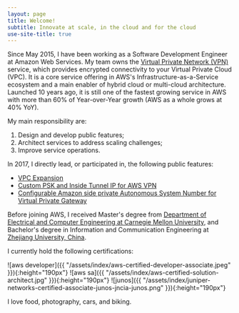 ```yaml
---
layout: page
title: Welcome!
subtitle: Innovate at scale, in the cloud and for the cloud
use-site-title: true
---
```


Since May 2015, I have been working as a Software Development Engineer at Amazon Web Services. My team owns the [Virtual Private Network (VPN)](http://docs.aws.amazon.com/AmazonVPC/latest/UserGuide/vpn-connections.html) service, which provides encrypted connectivity to your Virtual Private Cloud (VPC). It is a core service offering in AWS's Infrastructure-as-a-Service ecosystem and a main enabler of hybrid cloud or multi-cloud architecture. Launched 10 years ago, it is still one of the fastest growing service in AWS with more than 60% of Year-over-Year growth (AWS as a whole grows at 40% YoY).

My main responsibility are:
1. Design and develop public features;
1. Architect services to address scaling challenges;
1. Improve service operations.

In 2017, I directly lead, or participated in, the following public features:
* [VPC Expansion](https://aws.amazon.com/about-aws/whats-new/2017/08/amazon-virtual-private-cloud-vpc-now-allows-customers-to-expand-their-existing-vpcs/)
* [Custom PSK and Inside Tunnel IP for AWS VPN](https://aws.amazon.com/about-aws/whats-new/2017/10/aws-vpn-update-custom-psk-inside-tunnel-ip-and-sdk-update/)
* [Configurable Amazon side private Autonomous System Number for Virtual Private Gateway](https://aws.amazon.com/about-aws/whats-new/2017/10/now-you-can-configure-amazon-side-private-autonomous-system-number-for-your-virtual-private-gateway/)

Before joining AWS, I received Master's degree from [Department of Electrical and Computer Engineering at Carnegie Mellon University](http://www.ece.cmu.edu/), and Bachelor's degree in Information and Communication Engineering at [Zhejiang University, China](http://www.zju.edu.cn/english/).

I currently hold the following certifications:

![aws developer]({{ "/assets/index/aws-certified-developer-associate.jpeg" }}){:height="190px"}
![aws sa]({{ "/assets/index/aws-certified-solution-architect.jpg" }}){:height="190px"}
![junos]({{ "/assets/index/juniper-networks-certified-associate-junos-jncia-junos.png" }}){:height="190px"}

I love food, photography, cars, and biking.
